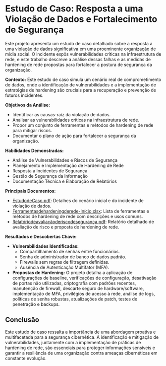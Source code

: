 # Estudo de Caso: Resposta a uma Violação de Dados e Fortalecimento de Segurança

Este projeto apresenta um estudo de caso detalhado sobre a resposta a uma violação de dados significativa em uma proeminente organização de mídia social. O incidente expôs vulnerabilidades críticas na infraestrutura de rede, e este trabalho descreve a análise dessas falhas e as medidas de hardening de rede propostas para fortalecer a postura de segurança da organização.

**Contexto:** Este estudo de caso simula um cenário real de comprometimento de dados, onde a identificação de vulnerabilidades e a implementação de estratégias de hardening são cruciais para a recuperação e prevenção de futuros incidentes.

**Objetivos da Análise:**
*   Identificar as causas-raiz da violação de dados.
*   Analisar as vulnerabilidades críticas na infraestrutura de rede.
*   Propor um conjunto de ferramentas e métodos de hardening de rede para mitigar riscos.
*   Documentar o plano de ação para fortalecer a segurança da organização.

**Habilidades Demonstradas:**
*   Análise de Vulnerabilidades e Riscos de Segurança
*   Planejamento e Implementação de Hardening de Rede
*   Resposta a Incidentes de Segurança
*   Gestão de Segurança da Informação
*   Documentação Técnica e Elaboração de Relatórios

**Principais Documentos:**
*   [EstudodeCaso.pdf](https://github.com/samuel-jahnke/meu-portfolio-ciberseguranca/blob/main/violacao-dados-hardening/docs/Estudo%20de%20Caso.pdf): Detalhes do cenário inicial e do incidente de violação de dados.
*   [Ferramentasdehardeningderede-Início.xlsx](docs/Ferramentasdehardeningderede-Início.csv): Lista de ferramentas e métodos de hardening de rede com descrições e usos comuns.
*   [Relatóriodeavaliaçãoderiscodesegurança.pdf](https://github.com/samuel-jahnke/meu-portfolio-ciberseguranca/blob/main/violacao-dados-hardening/docs/Relat%C3%B3rio%20de%20avalia%C3%A7%C3%A3o%20de%20risco%20de%20seguran%C3%A7a.pdf): Relatório detalhado de avaliação de risco e proposta de hardening de rede.

**Resultados e Descobertas Chave:**
*   **Vulnerabilidades Identificadas:**
    *   Compartilhamento de senhas entre funcionários.
    *   Senha de administrador de banco de dados padrão.
    *   Firewalls sem regras de filtragem definidas.
    *   Ausência de Autenticação Multifator (MFA).
*   **Propostas de Hardening:** O projeto detalha a aplicação de configurações de baseline, verificações de configuração, desativação de portas não utilizadas, criptografia com padrões recentes, manutenção de firewall, descarte seguro de hardware/software, implementação de MFA, privilégios de acesso à rede, análise de logs, políticas de senha robustas, atualizações de patch, testes de penetração e backups.

## Conclusão

Este estudo de caso ressalta a importância de uma abordagem proativa e multifacetada para a segurança cibernética. A identificação e mitigação de vulnerabilidades, juntamente com a implementação de práticas de hardening de rede, são essenciais para proteger informações sensíveis e garantir a resiliência de uma organização contra ameaças cibernéticas em constante evolução.

